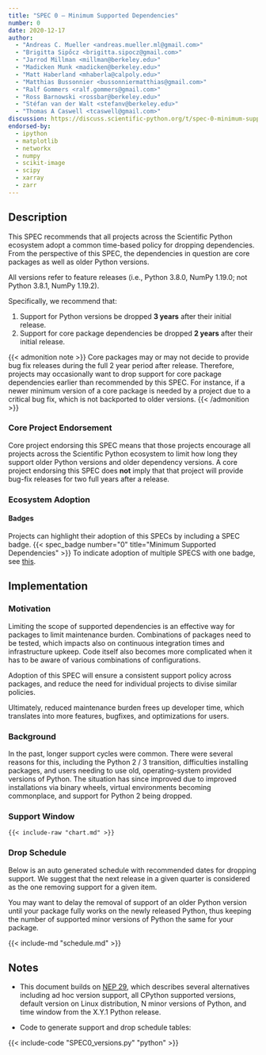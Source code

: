 ```yaml
---
title: "SPEC 0 — Minimum Supported Dependencies"
number: 0
date: 2020-12-17
author:
  - "Andreas C. Mueller <andreas.mueller.ml@gmail.com>"
  - "Brigitta Sipőcz <brigitta.sipocz@gmail.com>"
  - "Jarrod Millman <millman@berkeley.edu>"
  - "Madicken Munk <madicken@berkeley.edu>"
  - "Matt Haberland <mhaberla@calpoly.edu>"
  - "Matthias Bussonnier <bussonniermatthias@gmail.com>"
  - "Ralf Gommers <ralf.gommers@gmail.com>"
  - "Ross Barnowski <rossbar@berkeley.edu>"
  - "Stéfan van der Walt <stefanv@berkeley.edu>"
  - "Thomas A Caswell <tcaswell@gmail.com>"
discussion: https://discuss.scientific-python.org/t/spec-0-minimum-supported-versions/33
endorsed-by:
  - ipython
  - matplotlib
  - networkx
  - numpy
  - scikit-image
  - scipy
  - xarray
  - zarr
---
```


## Description

This SPEC recommends that all projects across the Scientific Python ecosystem adopt a common time-based policy for dropping dependencies. From the perspective of this SPEC, the dependencies in question are core packages as well as older Python versions.

All versions refer to feature releases (i.e., Python 3.8.0, NumPy 1.19.0; not Python 3.8.1, NumPy 1.19.2).

Specifically, we recommend that:

1. Support for Python versions be dropped **3 years** after their initial release.
2. Support for core package dependencies be dropped **2 years** after their initial release.

{{< admonition note >}}
Core packages may or may not decide to provide bug fix releases during the full 2 year period after release.
Therefore, projects may occasionally want to drop support for core package dependencies earlier than recommended by this SPEC.
For instance, if a newer minimum version of a core package is needed by a project due to a critical bug fix,
which is not backported to older versions.
{{< /admonition >}}

### Core Project Endorsement

<!--
Briefly discuss what it means for a core project to endorse this SPEC.
-->

Core project endorsing this SPEC means that those projects encourage all projects across the Scientific Python ecosystem
to limit how long they support older Python versions and older dependency versions.
A core project endorsing this SPEC does **not** imply that that project will provide bug-fix releases for two full years after a release.

### Ecosystem Adoption

<!--
Briefly discuss what it means for a project to adopt this SPEC.
-->

#### Badges

Projects can highlight their adoption of this SPECs by including a SPEC badge.
{{< spec_badge number="0" title="Minimum Supported Dependencies" >}}
To indicate adoption of multiple SPECS with one badge, see [this](../purpose-and-process/#badges).

## Implementation

### Motivation

Limiting the scope of supported dependencies is an effective way for packages to limit maintenance burden.
Combinations of packages need to be tested, which impacts also on continuous integration times and infrastructure upkeep.
Code itself also becomes more complicated when it has to be aware of various combinations of configurations.

Adoption of this SPEC will ensure a consistent support policy across packages, and reduce the need for individual projects to divise similar policies.

Ultimately, reduced maintenance burden frees up developer time, which translates into more features, bugfixes, and optimizations for users.

### Background

In the past, longer support cycles were common.
There were several reasons for this, including the Python 2 / 3 transition, difficulties installing packages, and users needing to use old, operating-system provided versions of Python.
The situation has since improved due to improved installations via binary wheels, virtual environments becoming commonplace, and support for Python 2 being dropped.

### Support Window

```mermaid
{{< include-raw "chart.md" >}}
```

### Drop Schedule

Below is an auto generated schedule with recommended dates for dropping support. We suggest that the next release in a given quarter is
considered as the one removing support for a given item.

You may want to delay the removal of support of an older Python version until your package fully works on the newly released Python, thus keeping the number of supported minor versions of Python the same for your package.

{{< include-md "schedule.md" >}}

## Notes

- This document builds on [NEP 29](https://numpy.org/neps/nep-0029-deprecation_policy.html), which describes several alternatives including ad hoc version support, all CPython supported versions, default version on Linux distribution, N minor versions of Python, and time window from the X.Y.1 Python release.

- Code to generate support and drop schedule tables:

{{< include-code "SPEC0_versions.py" "python" >}}
